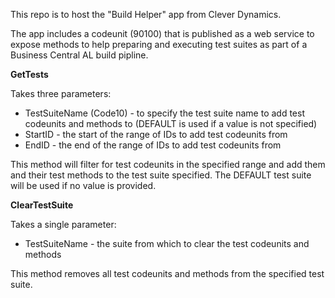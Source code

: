 This repo is to host the "Build Helper" app from Clever Dynamics.

The app includes a codeunit (90100) that is published as a web service to expose methods to help preparing and executing test suites as part of a Business Central AL build pipline.

**GetTests**

Takes three parameters:
- TestSuiteName (Code10) - to specify the test suite name to add test codeunits and methods to (DEFAULT is used if a value is not specified)
- StartID - the start of the range of IDs to add test codeunits from
- EndID - the end of the range of IDs to add test codeunits from

This method will filter for test codeunits in the specified range and add them and their test methods to the test suite specified. The DEFAULT test suite will be used if no value is provided.

**ClearTestSuite**

Takes a single parameter:
- TestSuiteName - the suite from which to clear the test codeunits and methods

This method removes all test codeunits and methods from the specified test suite.
